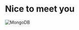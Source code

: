 # Nice to meet you



![MongoDB](https://img.shields.io/badge/MongoDB-%234ea94b.svg?style=for-the-badge&logo=mongodb&logoColor=white)
